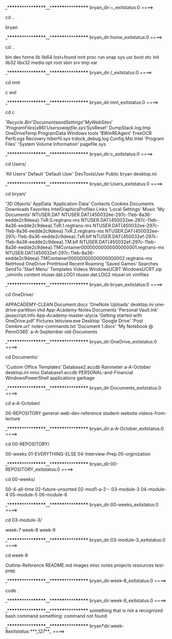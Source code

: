 \_\***\*\*\*\*\***\*\*\*\*\***\*\*\*\*\***\_\_\***\*\*\*\*\***\*\*\*\*\***\*\*\*\*\***
bryan_dir:~\_exitstatus:0 ====>

cd ..

bryan

\_\***\*\*\*\*\***\*\*\*\*\***\*\*\*\*\***\_\_\***\*\*\*\*\***\*\*\*\*\***\*\*\*\*\***
bryan_dir:home_exitstatus:0 ====>

cd ..

bin dev home lib lib64 lost+found mnt proc run snap sys usr
boot etc init lib32 libx32 media opt root sbin srv tmp var

\_\***\*\*\*\*\***\*\*\*\*\***\*\*\*\*\***\_\_\***\*\*\*\*\***\*\*\*\*\***\*\*\*\*\***
bryan_dir:/\_exitstatus:0 ====>

cd mnt

c wsl

\_\***\*\*\*\*\***\*\*\*\*\***\*\*\*\*\***\_\_\***\*\*\*\*\***\*\*\*\*\***\*\*\*\*\***
bryan_dir:mnt_exitstatus:0 ====>

cd c

'$Recycle.Bin'  'Documents and Settings'  'My Web Sites'   'Program Files (x86)'         Users          swapfile.sys
'$SysReset' DumpStack.log.tmp OneDriveTemp ProgramData Windows tools
'$WinREAgent' FreeOCR PerfLogs Recovery hiberfil.sys trdock_debug.log
Config.Msi Intel 'Program Files' 'System Volume Information' pagefile.sys

\_\***\*\*\*\*\***\*\*\*\*\***\*\*\*\*\***\_\_\***\*\*\*\*\***\*\*\*\*\***\*\*\*\*\***
bryan_dir:c_exitstatus:0 ====>

cd Users/

'All Users' Default 'Default User' DevToolsUser Public bryan desktop.ini

\_\***\*\*\*\*\***\*\*\*\*\***\*\*\*\*\***\_\_\***\*\*\*\*\***\*\*\*\*\***\*\*\*\*\***
bryan_dir:Users_exitstatus:0 ====>

cd bryan/

'3D Objects'
AppData
'Application Data'
Contacts
Cookies
Documents
Downloads
Favorites
IntelGraphicsProfiles
Links
'Local Settings'
Music
'My Documents'
NTUSER.DAT
NTUSER.DAT{450032ee-297c-11eb-8a36-eedde2c9deea}.TxR.0.regtrans-ms
NTUSER.DAT{450032ee-297c-11eb-8a36-eedde2c9deea}.TxR.1.regtrans-ms
NTUSER.DAT{450032ee-297c-11eb-8a36-eedde2c9deea}.TxR.2.regtrans-ms
NTUSER.DAT{450032ee-297c-11eb-8a36-eedde2c9deea}.TxR.blf
NTUSER.DAT{450032ef-297c-11eb-8a36-eedde2c9deea}.TM.blf
NTUSER.DAT{450032ef-297c-11eb-8a36-eedde2c9deea}.TMContainer00000000000000000001.regtrans-ms
NTUSER.DAT{450032ef-297c-11eb-8a36-eedde2c9deea}.TMContainer00000000000000000002.regtrans-ms
NetHood
OneDrive
PrintHood
Recent
Roaming
'Saved Games'
Searches
SendTo
'Start Menu'
Templates
Videos
WindowsUCRT
WindowsUCRT.zip
\_viminfo
content
ntuser.dat.LOG1
ntuser.dat.LOG2
ntuser.ini
vimfiles

\_\***\*\*\*\*\***\*\*\*\*\***\*\*\*\*\***\_\_\***\*\*\*\*\***\*\*\*\*\***\*\*\*\*\***
bryan_dir:bryan_exitstatus:0 ====>

cd OneDrive/

APPACADEMY-CLEAN Document.docx 'OneNote Uploads' desktop.ini one-drive-partition.vhd
App-Academy-Notes Documents 'Personal Vault.lnk' javascript.info
App-Academy-master-alycia 'Getting started with OneDrive.pdf' Pictures letsview.exe
Desktop 'Google Drive' 'Post Cembre.url' notes-commands.txt
'Document 1.docx' 'My Notebook @ PennO365' a-A-September old-Documents

\_\***\*\*\*\*\***\*\*\*\*\***\*\*\*\*\***\_\_\***\*\*\*\*\***\*\*\*\*\***\*\*\*\*\***
bryan_dir:OneDrive_exitstatus:0 ====>

cd Documents/

'Custom Office Templates' Database2.accdb Rainmeter a-A-October desktop.ini misc
Database1.accdb PERSONAL-and-Financial WindowsPowerShell applications garbage

\_\***\*\*\*\*\***\*\*\*\*\***\*\*\*\*\***\_\_\***\*\*\*\*\***\*\*\*\*\***\*\*\*\*\***
bryan_dir:Documents_exitstatus:0 ====>

cd a-A-October/

00-REPOSITORY general-web-dev-reference student-website videos-from-lecture

\_\***\*\*\*\*\***\*\*\*\*\***\*\*\*\*\***\_\_\***\*\*\*\*\***\*\*\*\*\***\*\*\*\*\***
bryan_dir:a-A-October_exitstatus:0 ====>

cd 00-REPOSITORY/

00-weeks 01-EVERYTHING-ELSE 04-Interview-Prep 05-orginization

\_\***\*\*\*\*\***\*\*\*\*\***\*\*\*\*\***\_\_\***\*\*\*\*\***\*\*\*\*\***\*\*\*\*\***
bryan_dir:00-REPOSITORY_exitstatus:0 ====>

cd 00-weeks/

00-4-all-time 02-future-unsorted 02-mod1-a-2-- 03-module-3 04-module-4 05-module-5 06-module-6

\_\***\*\*\*\*\***\*\*\*\*\***\*\*\*\*\***\_\_\***\*\*\*\*\***\*\*\*\*\***\*\*\*\*\***
bryan_dir:00-weeks_exitstatus:0 ====>

cd 03-module-3/

week-7 week-8 week-9

\_\***\*\*\*\*\***\*\*\*\*\***\*\*\*\*\***\_\_\***\*\*\*\*\***\*\*\*\*\***\*\*\*\*\***
bryan_dir:03-module-3_exitstatus:0 ====>

cd week-8

Outline-Reference README.md images misc notes projects resources test-prep

\_\***\*\*\*\*\***\*\*\*\*\***\*\*\*\*\***\_\_\***\*\*\*\*\***\*\*\*\*\***\*\*\*\*\***
bryan_dir:week-8_exitstatus:0 ====>

code .

\_\***\*\*\*\*\***\*\*\*\*\***\*\*\*\*\***\_\_\***\*\*\*\*\***\*\*\*\*\***\*\*\*\*\***
bryan_dir:week-8_exitstatus:0 ====>

\_\***\*\*\*\*\***\*\*\*\*\***\*\*\*\*\***\_\_\***\*\*\*\*\***\*\*\*\*\***\*\*\*\*\***
something that is not a recognized bash command
something: command not found

\_\***\*\*\*\*\***\*\*\*\*\***\*\*\*\*\***\_\_\***\*\*\*\*\***\*\*\*\*\***\*\*\*\*\***
bryan\*dir:week-8*exitstatus:\*\*\*\_127*\*\*\_ ====>

